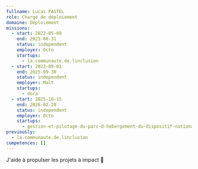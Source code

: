 ```yaml
---
fullname: Lucas PASTEL
role: Chargé de déploiement
domaine: Déploiement
missions:
  - start: 2022-05-09
    end: 2023-08-31
    status: independent
    employer: Octo
    startups:
      - la.communaute.de.linclusion
  - start: 2023-09-01
    end: 2025-09-30
    status: independent
    employer: Malt
    startups:
      - dora
  - start: 2025-10-15
    end: 2026-02-28
    status: independent
    employer: Octo
    startups:
      - gestion-et-pilotage-du-parc-d-hebergement-du-dispositif-national-d-acceuil
previously:
  - la.communaute.de.linclusion
competences: []
---
```

J'aide à propulser les projets à impact 👊